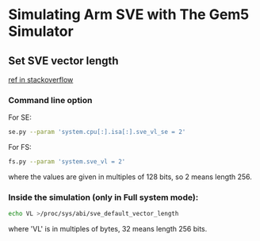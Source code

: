 # Simulating Arm SVE with The Gem5 Simulator

## Set SVE vector length

[ref in stackoverflow](https://stackoverflow.com/questions/57692765/how-to-change-the-gem5-arm-sve-vector-length)

### Command line option

For SE:

```bash
se.py --param 'system.cpu[:].isa[:].sve_vl_se = 2'
```

For FS:

```bash
fs.py --param 'system.sve_vl = 2'
```

where the values are given in multiples of 128 bits, so 2 means length 256.

### Inside the simulation (only in Full system mode):

```bash
echo VL >/proc/sys/abi/sve_default_vector_length
```

where 'VL' is in multiples of bytes, 32 means length 256 bits.
